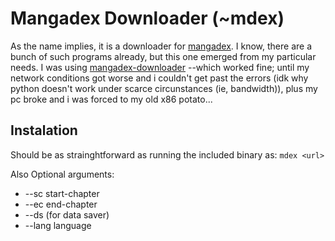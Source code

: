 # Mangadex Downloader (~mdex)

As the name implies, it is a downloader for [mangadex](https://mangadex.org). I know, there are a bunch of such programs already, but this one emerged from my particular needs. I was using [mangadex-downloader](https://mangadex-downloader.rtfd.io/) --which worked fine; until my network conditions got worse and i couldn't get past the errors (idk why python doesn't work under scarce circunstances (ie, bandwidth)), plus my pc broke and i was forced to my old x86 potato...

## Instalation

Should be as strainghtforward as running the included binary as:
`mdex <url> `

Also Optional arguments:
 - --sc start-chapter
 - --ec end-chapter
 - --ds (for data saver)
 - --lang language

